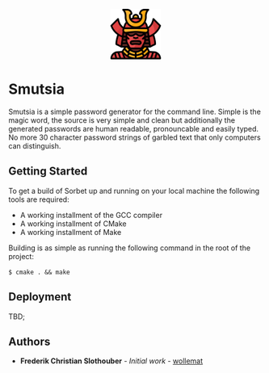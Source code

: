 

<p align="center"> <img src="./icon.png" alt="icon" width="100" height="100" /> </p>

# Smutsia

Smutsia is a simple password generator for the command line. Simple is the magic word, the source is very simple and clean but additionally the generated passwords are human readable, pronouncable and easily typed. No more 30 character password strings of garbled text that only computers can distinguish.

## Getting Started

To get a build of Sorbet up and running on your local machine the following tools are required:

* A working installment of the GCC compiler
* A working installment of CMake
* A working installment of Make


Building is as simple as running the following command in the root of the project:

```
$ cmake . && make
```

## Deployment

TBD;

## Authors

* **Frederik Christian Slothouber** - *Initial work* - [wollemat](https://github.com/wollemat)
